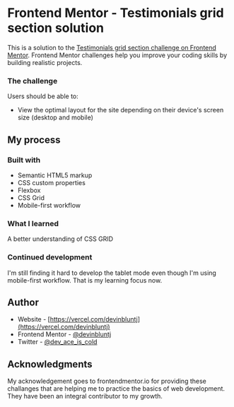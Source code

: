 # Frontend Mentor - Testimonials grid section solution

This is a solution to the [Testimonials grid section challenge on Frontend Mentor](https://www.frontendmentor.io/challenges/testimonials-grid-section-Nnw6J7Un7). Frontend Mentor challenges help you improve your coding skills by building realistic projects. 

### The challenge

Users should be able to:

- View the optimal layout for the site depending on their device's screen size (desktop and mobile)


## My process

### Built with

- Semantic HTML5 markup
- CSS custom properties
- Flexbox
- CSS Grid
- Mobile-first workflow

### What I learned

A better understanding of CSS GRID 


### Continued development

I'm still finding it hard to develop the tablet mode even though I'm using mobile-first workflow. That is my learning focus now.

## Author

- Website - [https://vercel.com/devinbluntj](https://vercel.com/devinbluntj)
- Frontend Mentor - [@devinbluntj](https://www.frontendmentor.io/profile/devinbluntj)
- Twitter - [@dev_ace_is_cold](https://www.twitter.com/dev_ace_is_cold)

## Acknowledgments

My acknowledgement goes to frontendmentor.io for providing these challanges that are helping me to practice the basics of web development. They have been an integral contributor to my growth.

